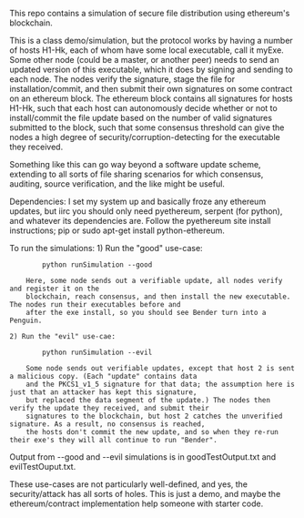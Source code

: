 This repo contains a simulation of secure file distribution using ethereum's blockchain.

This is a class demo/simulation, but the protocol works by having a number of hosts H1-Hk,
each of whom have some local executable, call it myExe. Some other node (could be a master,
or another peer) needs to send an updated version of this executable, which it does by signing
and sending to each node. The nodes verify the signature, stage the file for installation/commit,
and then submit their own signatures on some contract on an ethereum block. The ethereum block
contains all signatures for hosts H1-Hk, such that each host can autonomously decide whether
or not to install/commit the file update based on the number of valid signatures submitted to the
block, such that some consensus threshold can give the nodes a high degree of security/corruption-detecting
for the executable they received.

Something like this can go way beyond a software update scheme, extending to all sorts of file sharing scenarios
for which consensus, auditing, source verification, and the like might be useful.

Dependencies: I set my system up and basically froze any ethereum updates, but iirc you should only
need pyethereum, serpent (for python), and whatever its dependencies are. Follow the pyethereum site
install instructions; pip or sudo apt-get install python-ethereum.


To run the simulations:
	1) Run the "good" use-case:

			python runSimulation --good

		Here, some node sends out a verifiable update, all nodes verify and register it on the
		blockchain, reach consensus, and then install the new executable. The nodes run their executables before and
		after the exe install, so you should see Bender turn into a Penguin.

	2) Run the "evil" use-cae:
			
			python runSimulation --evil

		Some node sends out verifiable updates, except that host 2 is sent a malicious copy. (Each "update" contains data
		and the PKCS1_v1_5 signature for that data; the assumption here is just that an attacker has kept this signature,
		but replaced the data segment of the update.) The nodes then verify the update they received, and submit their
		signatures to the blockchain, but host 2 catches the unverified signature. As a result, no consensus is reached,
		the hosts don't commit the new update, and so when they re-run their exe's they will all continue to run "Bender".


Output from --good and --evil simulations is in goodTestOutput.txt and evilTestOuput.txt.

These use-cases are not particularly well-defined, and yes, the security/attack has all sorts of holes. This is just
a demo, and maybe the ethereum/contract implementation help someone with starter code.






